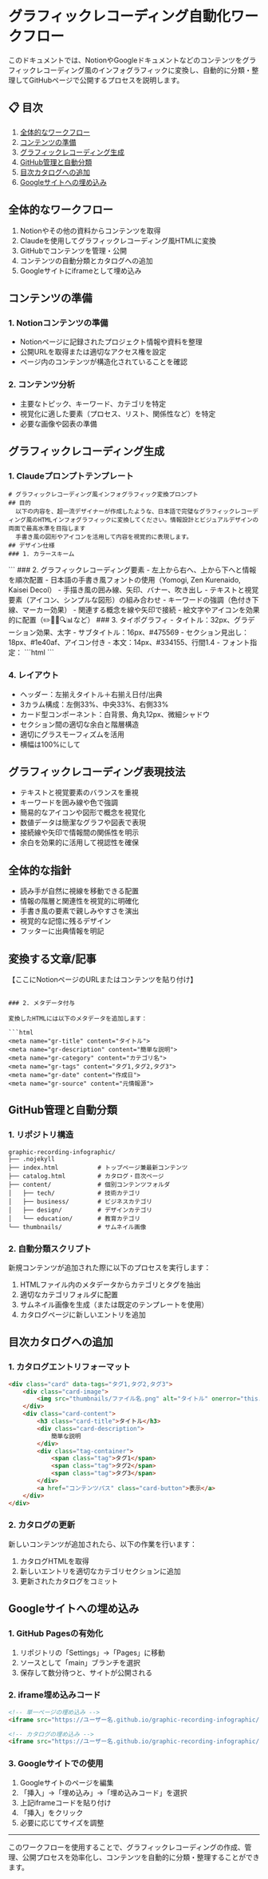 # グラフィックレコーディング自動化ワークフロー

このドキュメントでは、NotionやGoogleドキュメントなどのコンテンツをグラフィックレコーディング風のインフォグラフィックに変換し、自動的に分類・整理してGitHubページで公開するプロセスを説明します。

## 📋 目次

1. [全体的なワークフロー](#全体的なワークフロー)
2. [コンテンツの準備](#コンテンツの準備)
3. [グラフィックレコーディング生成](#グラフィックレコーディング生成)
4. [GitHub管理と自動分類](#github管理と自動分類)
5. [目次カタログへの追加](#目次カタログへの追加)
6. [Googleサイトへの埋め込み](#googleサイトへの埋め込み)

## 全体的なワークフロー

1. Notionやその他の資料からコンテンツを取得
2. Claudeを使用してグラフィックレコーディング風HTMLに変換
3. GitHubでコンテンツを管理・公開
4. コンテンツの自動分類とカタログへの追加
5. Googleサイトにiframeとして埋め込み

## コンテンツの準備

### 1. Notionコンテンツの準備

- Notionページに記録されたプロジェクト情報や資料を整理
- 公開URLを取得または適切なアクセス権を設定
- ページ内のコンテンツが構造化されていることを確認

### 2. コンテンツ分析

- 主要なトピック、キーワード、カテゴリを特定
- 視覚化に適した要素（プロセス、リスト、関係性など）を特定
- 必要な画像や図表の準備

## グラフィックレコーディング生成

### 1. Claudeプロンプトテンプレート

```
# グラフィックレコーディング風インフォグラフィック変換プロンプト
## 目的
  以下の内容を、超一流デザイナーが作成したような、日本語で完璧なグラフィックレコーディング風のHTMLインフォグラフィックに変換してください。情報設計とビジュアルデザインの両面で最高水準を目指します
  手書き風の図形やアイコンを活用して内容を視覚的に表現します。
## デザイン仕様
### 1. カラースキーム
```
  <palette>
  <color name='ファッション-1' rgb='593C47' r='89' g='59' b='70' />
  <color name='ファッション-2' rgb='F2E63D' r='242' g='230' b='60' />
  <color name='ファッション-3' rgb='F2C53D' r='242' g='196' b='60' />
  <color name='ファッション-4' rgb='F25C05' r='242' g='91' b='4' />
  <color name='ファッション-5' rgb='F24405' r='242' g='68' b='4' />
  </palette>
```
### 2. グラフィックレコーディング要素
- 左上から右へ、上から下へと情報を順次配置
- 日本語の手書き風フォントの使用（Yomogi, Zen Kurenaido, Kaisei Decol）
- 手描き風の囲み線、矢印、バナー、吹き出し
- テキストと視覚要素（アイコン、シンプルな図形）の組み合わせ
- キーワードの強調（色付き下線、マーカー効果）
- 関連する概念を線や矢印で接続
- 絵文字やアイコンを効果的に配置（✏️📌📝🔍📊など）
### 3. タイポグラフィ
  - タイトル：32px、グラデーション効果、太字
  - サブタイトル：16px、#475569
  - セクション見出し：18px、#1e40af、アイコン付き
  - 本文：14px、#334155、行間1.4
  - フォント指定：
    ```html
    <style>
    
@import
 url('https://fonts.googleapis.com/css2?family=Kaisei+Decol&family=Yomogi&family=Zen+Kurenaido&display=swap');
    </style>
    ```
### 4. レイアウト
  - ヘッダー：左揃えタイトル＋右揃え日付/出典
  - 3カラム構成：左側33%、中央33%、右側33%
  - カード型コンポーネント：白背景、角丸12px、微細シャドウ
  - セクション間の適切な余白と階層構造
  - 適切にグラスモーフィズムを活用
  - 横幅は100%にして
## グラフィックレコーディング表現技法
- テキストと視覚要素のバランスを重視
- キーワードを囲み線や色で強調
- 簡易的なアイコンや図形で概念を視覚化
- 数値データは簡潔なグラフや図表で表現
- 接続線や矢印で情報間の関係性を明示
- 余白を効果的に活用して視認性を確保
## 全体的な指針
- 読み手が自然に視線を移動できる配置
- 情報の階層と関連性を視覚的に明確化
- 手書き風の要素で親しみやすさを演出
- 視覚的な記憶に残るデザイン
- フッターに出典情報を明記
## 変換する文章/記事

【ここにNotionページのURLまたはコンテンツを貼り付け】
```

### 2. メタデータ付与

変換したHTMLには以下のメタデータを追加します：

```html
<meta name="gr-title" content="タイトル">
<meta name="gr-description" content="簡単な説明">
<meta name="gr-category" content="カテゴリ名">
<meta name="gr-tags" content="タグ1,タグ2,タグ3">
<meta name="gr-date" content="作成日">
<meta name="gr-source" content="元情報源">
```

## GitHub管理と自動分類

### 1. リポジトリ構造

```
graphic-recording-infographic/
├── .nojekyll
├── index.html           # トップページ兼最新コンテンツ
├── catalog.html         # カタログ・目次ページ
├── content/             # 個別コンテンツフォルダ
│   ├── tech/            # 技術カテゴリ
│   ├── business/        # ビジネスカテゴリ
│   ├── design/          # デザインカテゴリ
│   └── education/       # 教育カテゴリ
└── thumbnails/          # サムネイル画像
```

### 2. 自動分類スクリプト

新規コンテンツが追加された際に以下のプロセスを実行します：

1. HTMLファイル内のメタデータからカテゴリとタグを抽出
2. 適切なカテゴリフォルダに配置
3. サムネイル画像を生成（または既定のテンプレートを使用）
4. カタログページに新しいエントリを追加

## 目次カタログへの追加

### 1. カタログエントリフォーマット

```html
<div class="card" data-tags="タグ1,タグ2,タグ3">
    <div class="card-image">
        <img src="thumbnails/ファイル名.png" alt="タイトル" onerror="this.src='デフォルト画像URL'">
    </div>
    <div class="card-content">
        <h3 class="card-title">タイトル</h3>
        <div class="card-description">
            簡単な説明
        </div>
        <div class="tag-container">
            <span class="tag">タグ1</span>
            <span class="tag">タグ2</span>
            <span class="tag">タグ3</span>
        </div>
        <a href="コンテンツパス" class="card-button">表示</a>
    </div>
</div>
```

### 2. カタログの更新

新しいコンテンツが追加されたら、以下の作業を行います：

1. カタログHTMLを取得
2. 新しいエントリを適切なカテゴリセクションに追加
3. 更新されたカタログをコミット

## Googleサイトへの埋め込み

### 1. GitHub Pagesの有効化

1. リポジトリの「Settings」→「Pages」に移動
2. ソースとして「main」ブランチを選択
3. 保存して数分待つと、サイトが公開される

### 2. iframe埋め込みコード

```html
<!-- 単一ページの埋め込み -->
<iframe src="https://ユーザー名.github.io/graphic-recording-infographic/content/カテゴリ/ファイル名.html" width="100%" height="800px" frameborder="0"></iframe>

<!-- カタログの埋め込み -->
<iframe src="https://ユーザー名.github.io/graphic-recording-infographic/catalog.html" width="100%" height="800px" frameborder="0"></iframe>
```

### 3. Googleサイトでの使用

1. Googleサイトのページを編集
2. 「挿入」→「埋め込み」→「埋め込みコード」を選択
3. 上記iframeコードを貼り付け
4. 「挿入」をクリック
5. 必要に応じてサイズを調整

---

このワークフローを使用することで、グラフィックレコーディングの作成、管理、公開プロセスを効率化し、コンテンツを自動的に分類・整理することができます。